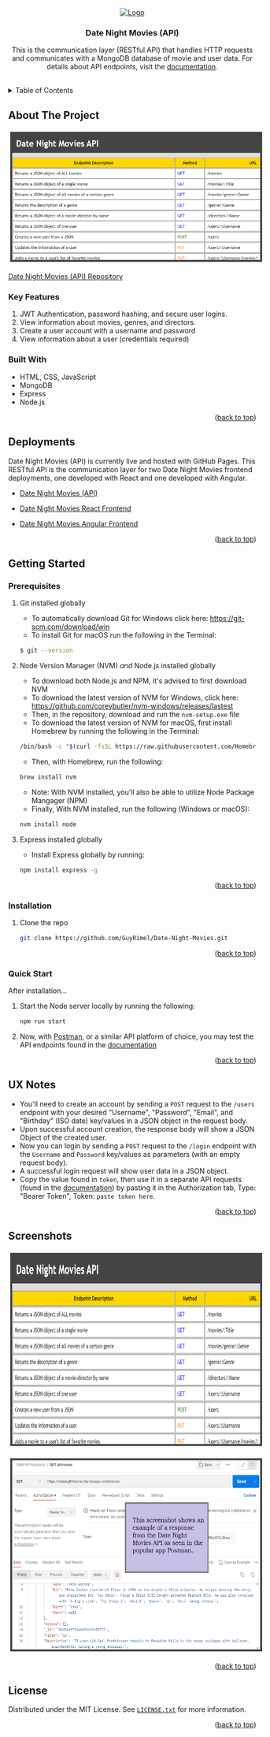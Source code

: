 <!-- Markdown syntax here: https://www.markdownguide.org/basic-syntax/ -->
<a id="readme-top"></a>
<br />

<div align="center">
  <a href="https://guyrimel.github.io/Portfolio-Site/index.html">
    <img src="img/RLogoNoName.ico" alt="Logo" width="80" height="80">
  </a>

  <h3 align="center">Date Night Movies (API)</h3>

  <p align="center">
    This is the communication layer (RESTful API) that handles HTTP requests and communicates with a MongoDB database of movie and user data. For details about API endpoints, visit the <a href="https://datenightmovies.herokuapp.com/documentation" target="_blank">documentation</a>.
  </p>
</div>
<br />

<!-- TABLE OF CONTENTS -->

<details>
  <summary>Table of Contents</summary>
  <ol>
    <li>
      <a href="#about-the-project">About The Project</a>
      <ul>
        <li><a href="#key-features">Key Features</a></li>
        <li><a href="#built-with">Built With</a></li>
        <li><a href="#deployments">Deployments</a></li>
      </ul>
    </li>
    <li>
      <a href="#getting-started">Getting Started</a>
      <ul>
        <li><a href="#prerequisites">Prerequisites</a></li>
        <li><a href="#installation">Installation</a></li>
        <li><a href="#quick-start">Quick Start</a></li>
        <li><a href="#ux-notes">UX Notes</a></li>
      </ul>
    </li>
    <li><a href="#license">License</a></li>
  </ol>
</details>

<!-- ABOUT THE PROJECT -->

## About The Project

<!-- SCREENSHOT -->

<img
  alt="Pokedexterity Screenshot"
  src="img/screenshots/screenshot00.png"
  style="height: 16rem; width: auto; padding: 0.25rem; margin: 0.25rem; background-color: #444;"
/>

[Date Night Movies (API) Repository](https://github.com/GuyRimel/Date-Night-Movies)

<!-- KEY FEATURES -->

### Key Features

1. JWT Authentication, password hashing, and secure user logins.
2. View information about movies, genres, and directors.
3. Create a user account with a username and password
3. View information about a user (credentials required)

<!-- BUILT WITH -->

### Built With

- HTML, CSS, JavaScript
- MongoDB
- Express
- Node.js

<p align="right">(<a href="#readme-top">back to top</a>)</p>

<!-- DEPLOYMENTS -->
## Deployments

Date Night Movies (API) is currently live and hosted with GitHub Pages. This RESTful API is the communication layer for two Date Night Movies frontend deployments, one developed with React and one developed with Angular.

- [Date Night Movies (API)](https://datenightmovies.herokuapp.com/)

- [Date Night Movies React Frontend](https://datenightmovies.netlify.app/)

- [Date Night Movies Angular Frontend](https://guyrimel.github.io/Date-Night-Movies-Angular/)



<p align="right">(<a href="#readme-top">back to top</a>)</p>

<!-- GETTING STARTED -->

## Getting Started

<!-- PREREQUISITES -->

### Prerequisites

1. Git installed globally
    - To automatically download Git for Windows click here: https://git-scm.com/download/win
    - To install Git for macOS run the following in the Terminal:

    ```sh
    $ git --version
    ```

2. Node Version Manager (NVM) *and* Node.js installed globally
    - To download both Node.js and NPM, it's advised to first download NVM
    - To download the latest version of NVM for Windows, click here: https://github.com/coreybutler/nvm-windows/releases/lastest
    - Then, in the repository, download and run the `nvm-setup.exe` file
    - To download the latest version of NVM for macOS, first install Homebrew by running the following in the Terminal:

    ```sh
    /bin/bash -c "$(curl -fsSL https://raw.githubusercontent.com/Homebrew/install/master/install.sh)"
    ```

    - Then, with Homebrew, run the following:

    ```sh
    brew install nvm
    ```

    - Note: With NVM installed, you'll also be able to utilize Node Package Mangager (NPM)
    - Finally, With NVM installed, run the following (Windows or macOS):

    ```sh
    nvm install node
    ```

3. Express installed globally
    - Install Express globally by running:

    ```sh
    npm install express -g
    ```

<p align="right">(<a href="#readme-top">back to top</a>)</p>

<!-- INSTALLATION -->

### Installation

1. Clone the repo

   ```sh
   git clone https://github.com/GuyRimel/Date-Night-Movies.git
   ```

<p align="right">(<a href="#readme-top">back to top</a>)</p>

<!-- QUICK START -->

### Quick Start

After installation...

1. Start the Node server locally by running the following:

   ```sh
   npm run start
   ```

2. Now, with [Postman](https://www.postman.com/downloads/), or a similar API platform of choice, you may test the API endpoints found in the [documentation](https://datenightmovies.herokuapp.com/documentation)

<p align="right">(<a href="#readme-top">back to top</a>)</p>

<!-- UX NOTES -->

## UX Notes

- You'll need to create an account by sending a `POST` request to the `/users` endpoint with your desired "Username", "Password", "Email", and "Birthday" (ISO date) key/values in a JSON object in the request body.
- Upon successful account creation, the response body will show a JSON Object of the created user.
- Now you can login by sending a `POST` request to the `/login` endpoint with the `Username` and `Password` key/values as parameters (with an empty request body).
- A successful login request will show user data in a JSON object.
- Copy the value found in `token`, then use it in a separate API requests (found in the [documentation](https://datenightmovies.herokuapp.com/documentation)) by pasting it in the Authorization tab, Type: "Bearer Token", Token: `paste token here`.

<p align="right">(<a href="#readme-top">back to top</a>)</p>

<!-- SCREENSHOTS -->
## Screenshots

<img
  src="img/screenshots/screenshot00.png"
  alt="screenshot"
  style="height: 24rem; width: auto; padding: 0.25rem; margin: 0.25rem; background-color: #444;"
/>

<img
  src="img/screenshots/screenshot01.png"
  alt="screenshot"
  style="height: 24rem; width: auto; padding: 0.25rem; margin: 0.25rem; background-color: #444;"
/>

<p align="right">(<a href="#readme-top">back to top</a>)</p>

<!-- LICENSE -->
## License

Distributed under the MIT License. See <a href="LICENSE.txt" target="_blank">`LICENSE.txt`</a> for more information.

<p align="right">(<a href="#readme-top">back to top</a>)</p>
